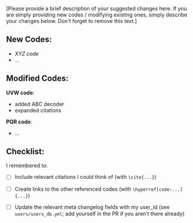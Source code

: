 [Please provide a brief description of your suggested changes here. If you are
simply providing new codes / modifying existing ones, simply describe your
changes below. Don't forget to remove this text.]

## New Codes:

- *XYZ code*
- ...

## Modified Codes:

**UVW code**:
- added ABC decoder
- expanded citations

**PQR code**:
- ...

## Checklist:

I remembered to:

- [ ] Include relevant citations I could think of (with `\cite{...}`)

- [ ] Create links to the other referenced codes (with
      `\hyperref[code:...]{...}`)

- [ ] Update the relevant meta changelog fields with my user_id (see
      `users/users_db.yml`; add yourself in the PR if you aren't there already)

